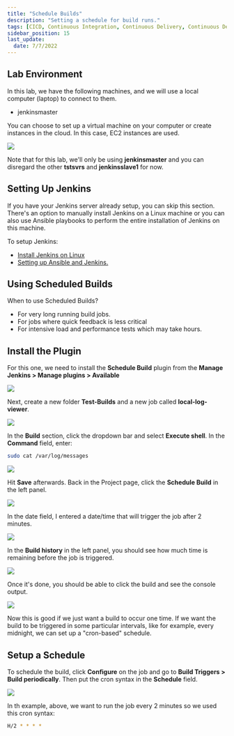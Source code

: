 ```yaml
---
title: "Schedule Builds"
description: "Setting a schedule for build runs."
tags: [CICD, Continuous Integration, Continuous Delivery, Continuous Deployment, Jenkins, Git, Github]
sidebar_position: 15
last_update:
  date: 7/7/2022
---
```



## Lab Environment

In this lab, we have the following machines, and we will use a local computer (laptop) to connect to them.

- jenkinsmaster

You can choose to set up a virtual machine on your computer or create instances in the cloud. In this case, EC2 instances are used.

<div class='img-center'>

![](/img/docs/ansible-lab-diagram-4.png)

</div>

Note that for this lab, we'll only be using **jenkinsmaster** and you can disregard the other **tstsvrs** and **jenkinsslave1** for now.

## Setting Up Jenkins

If you have your Jenkins server already setup, you can skip this section. There's an option to manually install Jenkins on a Linux machine or you can also use Ansible playbooks to perform the entire installation of Jenkins on this machine.

To setup Jenkins:

- [Install Jenkins on Linux](/docs/017-Version-Control-and-CICD/002-CICD/003-Jenkins-Labs/004-Installing-Jenkins.md)
- [Setting up Ansible and Jenkins.](/docs/017-Version-Control-and-CICD/002-CICD/003-Jenkins-Labs/005-Setup-Ansible-and-Jenkins.md)



## Using Scheduled Builds

When to use Scheduled Builds?

- For very long running build jobs.
- For jobs where quick feedback is less critical 
- For intensive load and performance tests which may take hours.


## Install the Plugin 

For this one, we need to install the **Schedule Build** plugin from the **Manage Jenkins > Manage plugins > Available**

<div class='img-center'>

![](/img/docs/schedbuild10.png)

</div>

Next, create a new folder **Test-Builds** and a new job called **local-log-viewer**.

<div class='img-center'>

![](/img/docs/llv1.png)

</div>

In the **Build** section, click the dropdown bar and select **Execute shell**. In the **Command** field, enter:

```bash
sudo cat /var/log/messages 
```

<div class='img-center'>

![](/img/docs/llv2.png)

</div>

Hit **Save** afterwards. Back in the Project page, click the **Schedule Build** in the left panel.

<div class='img-center'>

![](/img/docs/llv3.png)

</div>

In the date field, I entered a date/time that will trigger the job after 2 minutes.

<div class='img-center'>

![](/img/docs/lv4.png)

</div>

In the **Build history** in the left panel, you should see how much time is remaining before the job is triggered.

<div class='img-center'>

![](/img/docs/llv5.png)

</div>

Once it's done, you should be able to click the build and see the console output.

<div class='img-center'>

![](/img/docs/llv6.png)

</div>

Now this is good if we just want a build to occur one time. If we want the build to be triggered in some particular intervals, like for example, every midnight, we can set up a "cron-based" schedule.

## Setup a Schedule 

To schedule the build, click **Configure** on the job and go to **Build Triggers > Build periodically**. Then put the cron syntax in the **Schedule** field.

<div class='img-center'>

![](/img/docs/llv8.png)

</div>

In th example, above, we want to run the job every 2 minutes so we used this cron syntax:

```bash
H/2 * * * *
```

